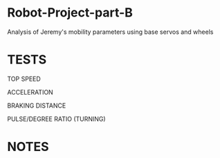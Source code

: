 # Robot-Project-part-B
Analysis of Jeremy's mobility parameters using base servos and wheels

# TESTS #
TOP SPEED

ACCELERATION

BRAKING DISTANCE

PULSE/DEGREE RATIO (TURNING)

# NOTES #
